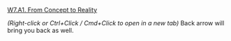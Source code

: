 
[W7.A1. From Concept to Reality][]

[W7.A1. From Concept to Reality]: https://drive.google.com/file/d/1p52zjS9sPqNfUFZY9yYpbXTgjsiVBZ9O/view?usp=sharing

*(Right-click or Ctrl+Click / Cmd+Click to open in a new tab)*
Back arrow will bring you back as well.

